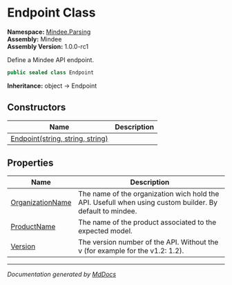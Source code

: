 ﻿<!--  
  <auto-generated>   
    The contents of this file were generated by a tool.  
    Changes to this file may be list if the file is regenerated  
  </auto-generated>   
-->

# Endpoint Class

**Namespace:** [Mindee.Parsing](../index.md)  
**Assembly:** Mindee  
**Assembly Version:** 1.0.0\-rc1

Define a Mindee API endpoint.

```csharp
public sealed class Endpoint
```

**Inheritance:** object → Endpoint

## Constructors

| Name                                                      | Description |
| --------------------------------------------------------- | ----------- |
| [Endpoint(string, string, string)](constructors/index.md) |             |

## Properties

| Name                                               | Description                                                                                              |
| -------------------------------------------------- | -------------------------------------------------------------------------------------------------------- |
| [OrganizationName](properties/OrganizationName.md) | The name of the organization wich hold the API. Usefull when using custom builder. By default to mindee. |
| [ProductName](properties/ProductName.md)           | The name of the product associated to the expected model.                                                |
| [Version](properties/Version.md)                   | The version number of the API. Without the v (for example for the v1.2: 1.2).                            |

___

*Documentation generated by [MdDocs](https://github.com/ap0llo/mddocs)*
